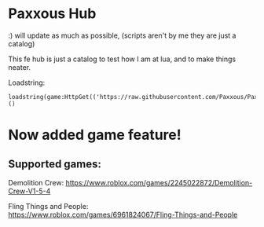 # Paxxous Hub
:) will update as much as possible, (scripts aren't by me they are just a catalog)

This fe hub is just a catalog to test how I am at lua, and to make things neater.

Loadstring: 

```
loadstring(game:HttpGet(('https://raw.githubusercontent.com/Paxxous/PaxxoussFehub/main/Main'),true))()
```

# Now added game feature!
## Supported games:


Demolition Crew: https://www.roblox.com/games/2245022872/Demolition-Crew-V1-5-4

Fling Things and People: https://www.roblox.com/games/6961824067/Fling-Things-and-People
